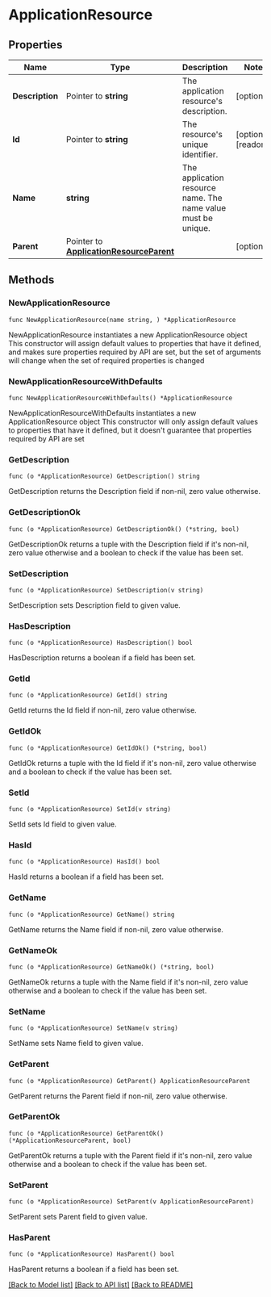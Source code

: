 # ApplicationResource

## Properties

Name | Type | Description | Notes
------------ | ------------- | ------------- | -------------
**Description** | Pointer to **string** | The application resource&#39;s description. | [optional] 
**Id** | Pointer to **string** | The resource&#39;s unique identifier. | [optional] [readonly] 
**Name** | **string** | The application resource name. The name value must be unique. | 
**Parent** | Pointer to [**ApplicationResourceParent**](ApplicationResourceParent.md) |  | [optional] 

## Methods

### NewApplicationResource

`func NewApplicationResource(name string, ) *ApplicationResource`

NewApplicationResource instantiates a new ApplicationResource object
This constructor will assign default values to properties that have it defined,
and makes sure properties required by API are set, but the set of arguments
will change when the set of required properties is changed

### NewApplicationResourceWithDefaults

`func NewApplicationResourceWithDefaults() *ApplicationResource`

NewApplicationResourceWithDefaults instantiates a new ApplicationResource object
This constructor will only assign default values to properties that have it defined,
but it doesn't guarantee that properties required by API are set

### GetDescription

`func (o *ApplicationResource) GetDescription() string`

GetDescription returns the Description field if non-nil, zero value otherwise.

### GetDescriptionOk

`func (o *ApplicationResource) GetDescriptionOk() (*string, bool)`

GetDescriptionOk returns a tuple with the Description field if it's non-nil, zero value otherwise
and a boolean to check if the value has been set.

### SetDescription

`func (o *ApplicationResource) SetDescription(v string)`

SetDescription sets Description field to given value.

### HasDescription

`func (o *ApplicationResource) HasDescription() bool`

HasDescription returns a boolean if a field has been set.

### GetId

`func (o *ApplicationResource) GetId() string`

GetId returns the Id field if non-nil, zero value otherwise.

### GetIdOk

`func (o *ApplicationResource) GetIdOk() (*string, bool)`

GetIdOk returns a tuple with the Id field if it's non-nil, zero value otherwise
and a boolean to check if the value has been set.

### SetId

`func (o *ApplicationResource) SetId(v string)`

SetId sets Id field to given value.

### HasId

`func (o *ApplicationResource) HasId() bool`

HasId returns a boolean if a field has been set.

### GetName

`func (o *ApplicationResource) GetName() string`

GetName returns the Name field if non-nil, zero value otherwise.

### GetNameOk

`func (o *ApplicationResource) GetNameOk() (*string, bool)`

GetNameOk returns a tuple with the Name field if it's non-nil, zero value otherwise
and a boolean to check if the value has been set.

### SetName

`func (o *ApplicationResource) SetName(v string)`

SetName sets Name field to given value.


### GetParent

`func (o *ApplicationResource) GetParent() ApplicationResourceParent`

GetParent returns the Parent field if non-nil, zero value otherwise.

### GetParentOk

`func (o *ApplicationResource) GetParentOk() (*ApplicationResourceParent, bool)`

GetParentOk returns a tuple with the Parent field if it's non-nil, zero value otherwise
and a boolean to check if the value has been set.

### SetParent

`func (o *ApplicationResource) SetParent(v ApplicationResourceParent)`

SetParent sets Parent field to given value.

### HasParent

`func (o *ApplicationResource) HasParent() bool`

HasParent returns a boolean if a field has been set.


[[Back to Model list]](../README.md#documentation-for-models) [[Back to API list]](../README.md#documentation-for-api-endpoints) [[Back to README]](../README.md)


